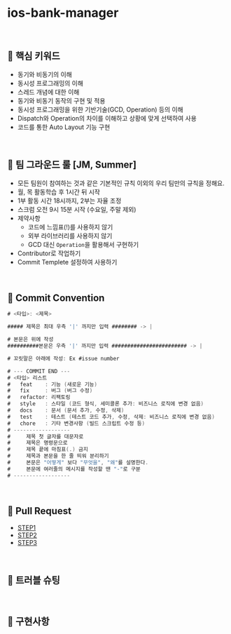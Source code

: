 
# ios-bank-manager 

<br>

## 📌 핵심 키워드

* 동기와 비동기의 이해
* 동시성 프로그래밍의 이해
* 스레드 개념에 대한 이해
* 동기와 비동기 동작의 구현 및 적용
* 동시성 프로그래밍을 위한 기반기술(GCD, Operation) 등의 이해
* Dispatch와 Operation의 차이를 이해하고 상황에 맞게 선택하여 사용
* 코드를 통한 Auto Layout 기능 구현

<br>

## 📌 팀 그라운드 룰 [JM, Summer]

- 모든 팀원이 참여하는 것과 같은 기본적인 규칙 이외의 우리 팀만의 규칙을 정해요.
- 월, 목 활동학습 후 1시간 뒤 시작
- 1부 활동 시간 18시까지, 2부는 자율 조정
- 스크럼 오전 9시 15분 시작 (수요일, 주말 제외)
- 제약사항
    - 코드에 느낌표(!)를 사용하지 않기
    - 외부 라이브러리를 사용하지 않기
    - GCD 대신 `Operation`을 활용해서 구현하기
- Contributor로 작업하기
- Commit Templete 설정하여 사용하기


<br>

## 📌 Commit Convention

```swift
# <타입>: <제목>

##### 제목은 최대 우측 '|' 까지만 입력 ######## -> |

# 본문은 위에 작성
##########본문은 우측 '|' 까지만 입력 ######################## -> |

# 꼬릿말은 아래에 작성: Ex #issue number

# --- COMMIT END ---
# <타입> 리스트
#   feat    : 기능 (새로운 기능)
#   fix     : 버그 (버그 수정)
#   refactor: 리팩토링
#   style   : 스타일 (코드 형식, 세미콜론 추가: 비즈니스 로직에 변경 없음)
#   docs    : 문서 (문서 추가, 수정, 삭제)
#   test    : 테스트 (테스트 코드 추가, 수정, 삭제: 비즈니스 로직에 변경 없음)
#   chore   : 기타 변경사항 (빌드 스크립트 수정 등)
# ------------------
#     제목 첫 글자를 대문자로
#     제목은 명령문으로
#     제목 끝에 마침표(.) 금지
#     제목과 본문을 한 줄 띄워 분리하기
#     본문은 "어떻게" 보다 "무엇을", "왜"를 설명한다.
#     본문에 여러줄의 메시지를 작성할 땐 "-"로 구분
# ------------------
```

<br>

## 📌 Pull Request  

* [STEP1](https://github.com/yagom-academy/ios-bank-manager/pull/31)   
* [STEP2](https://github.com/yagom-academy/ios-bank-manager/pull/43)    
* [STEP3](https://github.com/yagom-academy/ios-bank-manager/pull/47) 

<br>

## 📌 트러블 슈팅



<br>

## 📌 구현사항



